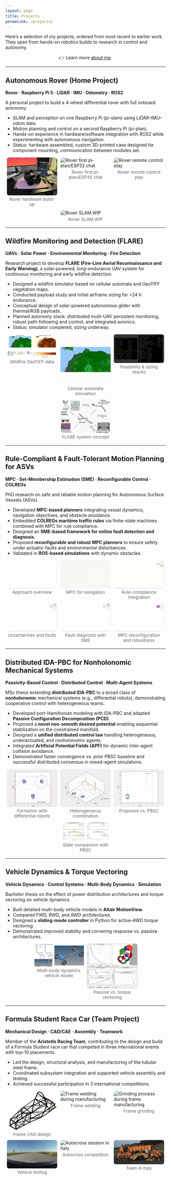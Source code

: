 ```yaml
---
layout: page
title: Projects
permalink: /projects/
---
```


<style>
/* simple, scoped gallery */
.gallery {
  display: flex;
  flex-wrap: wrap;
  gap: 10px;
  justify-content: center;
  margin: 8px 0 18px;
}
.gallery figure {
  flex: 1 1 calc(33.333% - 10px); /* max 3 per row */
  max-width: calc(33.333% - 10px);
  margin: 0;
}
.gallery img {
  width: 100%;
  height: auto;
  display: block;
  border-radius: 6px;
}
.gallery figcaption {
  text-align: center;
  font-size: 0.85rem;
  color: #666;
  margin-top: 4px;
}
/* responsive breakpoints */
@media (max-width: 900px) {
  .gallery figure { flex-basis: calc(50% - 10px); max-width: calc(50% - 10px); }
}
@media (max-width: 520px) {
  .gallery figure { flex-basis: 100%; max-width: 100%; }
}
</style>

Here’s a selection of my projects, ordered from most recent to earlier work.  
They span from hands-on robotics builds to research in control and autonomy.

<p style="max-width: 150ch; margin: 0 auto; text-align: center;">
👉 Learn more <a href="/aboutme">about me</a>.
</p>



---

## Autonomous Rover (Home Project)  
**Rover · Raspberry Pi 5 · LiDAR · IMU · Odometry · ROS2**  

A personal project to build a 4-wheel differential rover with full onboard autonomy.  

- SLAM and perception on one Raspberry Pi (pi-slam) using LiDAR–IMU–odom data.  
- Motion planning and control on a second Raspberry Pi (pi-plan).  
- Hands-on experience in hardware/software integration with ROS2 while experimenting with autonomous navigation.  
- Status: hardware assembled, custom 3D-printed case designed for component mounting, communication between modules set.  

<div class="gallery">
  <figure>
    <img src="/assets/img/rover_01.jpeg" alt="Rover hardware build-up">
    <figcaption>Rover hardware build-up</figcaption>
  </figure>
  <figure>
    <img src="/assets/img/rover_02.gif" alt="Rover first pi-plan/ESP32 chat">
    <figcaption>Rover first pi-plan/ESP32 chat</figcaption>
  </figure>
  <figure>
    <img src="/assets/img/rover_03.gif" alt="Rover remote control play">
    <figcaption>Rover remote control play</figcaption>
  </figure>
  <figure>
    <img src="/assets/img/rover_04.gif" alt="Rover SLAM WIP">
    <figcaption>Rover SLAM WIP</figcaption>
  </figure>
</div>

---

## Wildfire Monitoring and Detection (FLARE)  
**UAVs · Solar Power · Environmental Monitoring · Fire Detection**  

Research project to develop **FLARE (Fire-Line Aerial Reconnaissance and Early Warning)**, a solar-powered, long-endurance UAV system for continuous monitoring and early wildfire detection.  

- Designed a wildfire simulator based on cellular automata and GeoTIFF vegetation maps.  
- Conducted payload study and initial airframe sizing for >24 h endurance.  
- Conceptual design of solar-powered autonomous glider with thermal/RGB payloads.  
- Planned autonomy stack: distributed multi-UAV persistent monitoring, robust path-following and control, and integrated avionics.  
- Status: simulator completed, sizing underway.  

<div class="gallery">
  <figure>
    <img src="/assets/img/fire_01.png" alt="Wildfire GeoTIFF data">
    <figcaption>Wildfire GeoTIFF data</figcaption>
  </figure>
  <figure>
    <img src="/assets/img/fire_02.gif" alt="Wildfire cellular automata simulation">
    <figcaption>Cellular automata simulation</figcaption>
  </figure>
  <figure>
    <img src="/assets/img/fire_03.png" alt="Feasibility study and sizing results">
    <figcaption>Feasibility & sizing results</figcaption>
  </figure>
  <figure>
    <img src="/assets/img/fire_04.png" alt="FLARE concept scheme">
    <figcaption>FLARE system concept</figcaption>
  </figure>
</div>

---

## Rule-Compliant & Fault-Tolerant Motion Planning for ASVs  
**MPC · Set-Membership Estimation (SME) · Reconfigurable Control · COLREGs**  

PhD research on safe and reliable motion planning for Autonomous Surface Vessels (ASVs).  

- Developed **MPC-based planners** integrating vessel dynamics, navigation objectives, and obstacle avoidance.  
- Embedded **COLREGs maritime traffic rules** via finite-state machines combined with MPC for rule compliance.  
- Designed an **SME-based framework for online fault detection and diagnosis**.  
- Proposed **reconfigurable and robust MPC planners** to ensure safety under actuator faults and environmental disturbances.  
- Validated in **ROS-based simulations** with dynamic obstacles.  

<div class="gallery">
  <figure>
    <img src="/assets/img/cor_01.gif" alt="Approach overview">
    <figcaption>Approach overview</figcaption>
  </figure>
  <figure>
    <img src="/assets/img/cor_02.gif" alt="MPC for navigation">
    <figcaption>MPC for navigation</figcaption>
  </figure>
  <figure>
    <img src="/assets/img/cor_03.gif" alt="Rule-compliance integration">
    <figcaption>Rule-compliance integration</figcaption>
  </figure>
  <figure>
    <img src="/assets/img/cor_04.gif" alt="Uncertainties and faults">
    <figcaption>Uncertainties and faults</figcaption>
  </figure>
  <figure>
    <img src="/assets/img/cor_05.gif" alt="Fault diagnosis with SME">
    <figcaption>Fault diagnosis with SME</figcaption>
  </figure>
  <figure>
    <img src="/assets/img/cor_06.gif" alt="MPC reconfiguration and robustness to disturbances">
    <figcaption>MPC reconfiguration and robustness</figcaption>
  </figure>
</div>

---

## Distributed IDA-PBC for Nonholonomic Mechanical Systems  
**Passivity-Based Control · Distributed Control · Multi-Agent Systems**  

MSc thesis extending **distributed IDA-PBC** to a broad class of **nonholonomic** mechanical systems (e.g., differential robots), demonstrating cooperative control with heterogeneous teams.  

- Developed port-Hamiltonian modeling with IDA-PBC and adapted **Passive Configuration Decomposition (PCD)**.  
- Proposed a **novel non-smooth desired potential** enabling sequential stabilization on the constrained manifold.  
- Designed a **unified distributed control law** handling heterogeneous, underactuated, and nonholonomic agents.  
- Integrated **Artificial Potential Fields (APF)** for dynamic inter-agent collision avoidance.  
- Demonstrated faster convergence vs. prior PBSC baseline and successful distributed consensus in mixed-agent simulations.  

<div class="gallery">
  <figure>
    <img src="/assets/img/idapbc_01.gif" alt="Differential-drive robots forming target configuration">
    <figcaption>Formation with differential robots</figcaption>
  </figure>
  <figure>
    <img src="/assets/img/idapbc_02.gif" alt="Coordinated motion: manipulators and differential robots">
    <figcaption>Heterogeneous coordination</figcaption>
  </figure>
  <figure>
    <img src="/assets/img/idapbc_03.gif" alt="Trajectory comparison: proposed vs PBSC">
    <figcaption>Proposed vs. PBSC</figcaption>
  </figure>
  <figure>
    <img src="/assets/img/idapbc_04.png" alt="State traces comparing proposed controller with PBSC">
    <figcaption>State comparison with PBSC</figcaption>
  </figure>
</div>

---

## Vehicle Dynamics & Torque Vectoring  
**Vehicle Dynamics · Control Systems · Multi-Body Dynamics · Simulation**  

Bachelor thesis on the effect of power distribution architectures and torque vectoring on vehicle dynamics.  

- Built detailed multi-body vehicle models in **Altair MotionView**.  
- Compared FWD, RWD, and AWD architectures.  
- Designed a **sliding-mode controller** in Python for active-AWD torque vectoring.  
- Demonstrated improved stability and cornering response vs. passive architectures.  

<div class="gallery">
  <figure>
    <img src="/assets/img/auth_01.png" alt="Vehicle model setup in MBD environment">
    <figcaption>Multi-body dynamics vehicle model</figcaption>
  </figure>
  <figure>
    <img src="/assets/img/auth_02.png" alt="Comparison across passive architectures and with torque vectoring">
    <figcaption>Passive vs. torque vectoring</figcaption>
  </figure>
</div>

---

## Formula Student Race Car (Team Project)  
**Mechanical Design · CAD/CAE · Assembly · Teamwork**  

Member of the **Aristotle Racing Team**, contributing to the design and build of a Formula Student race car that competed in three international events with top-10 placements.  

- Led the design, structural analysis, and manufacturing of the tubular steel frame.  
- Coordinated subsystem integration and supported vehicle assembly and testing.  
- Achieved successful participation in 3 international competitions.  

<div class="gallery">
  <figure>
    <img src="/assets/img/art_01.png" alt="Tubular frame CAD">
    <figcaption>Frame CAD design</figcaption>
  </figure>
  <figure>
    <img src="/assets/img/art_02.jpg" alt="Frame welding during manufacturing">
    <figcaption>Frame welding</figcaption>
  </figure>
  <figure>
    <img src="/assets/img/art_03.jpg" alt="Grinding process during frame manufacturing">
    <figcaption>Frame grinding</figcaption>
  </figure>
  <figure>
    <img src="/assets/img/art_04.gif" alt="Vehicle testing session">
    <figcaption>Vehicle testing</figcaption>
  </figure>
  <figure>
    <img src="/assets/img/art_05.gif" alt="Autocross session in Italy">
    <figcaption>Autocross competition</figcaption>
  </figure>
  <figure>
    <img src="/assets/img/art_06.png" alt="Aristotle Racing Team in Italy">
    <figcaption>Team in Italy</figcaption>
  </figure>
</div>
